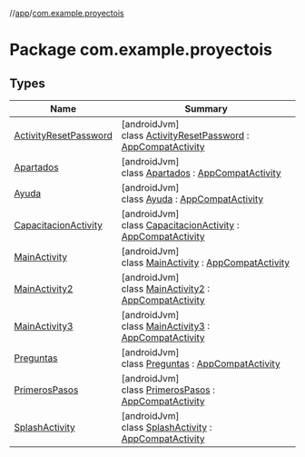 //[app](../../index.md)/[com.example.proyectois](index.md)

# Package com.example.proyectois

## Types

| Name | Summary |
|---|---|
| [ActivityResetPassword](-activity-reset-password/index.md) | [androidJvm]<br>class [ActivityResetPassword](-activity-reset-password/index.md) : [AppCompatActivity](https://developer.android.com/reference/kotlin/androidx/appcompat/app/AppCompatActivity.html) |
| [Apartados](-apartados/index.md) | [androidJvm]<br>class [Apartados](-apartados/index.md) : [AppCompatActivity](https://developer.android.com/reference/kotlin/androidx/appcompat/app/AppCompatActivity.html) |
| [Ayuda](-ayuda/index.md) | [androidJvm]<br>class [Ayuda](-ayuda/index.md) : [AppCompatActivity](https://developer.android.com/reference/kotlin/androidx/appcompat/app/AppCompatActivity.html) |
| [CapacitacionActivity](-capacitacion-activity/index.md) | [androidJvm]<br>class [CapacitacionActivity](-capacitacion-activity/index.md) : [AppCompatActivity](https://developer.android.com/reference/kotlin/androidx/appcompat/app/AppCompatActivity.html) |
| [MainActivity](-main-activity/index.md) | [androidJvm]<br>class [MainActivity](-main-activity/index.md) : [AppCompatActivity](https://developer.android.com/reference/kotlin/androidx/appcompat/app/AppCompatActivity.html) |
| [MainActivity2](-main-activity2/index.md) | [androidJvm]<br>class [MainActivity2](-main-activity2/index.md) : [AppCompatActivity](https://developer.android.com/reference/kotlin/androidx/appcompat/app/AppCompatActivity.html) |
| [MainActivity3](-main-activity3/index.md) | [androidJvm]<br>class [MainActivity3](-main-activity3/index.md) : [AppCompatActivity](https://developer.android.com/reference/kotlin/androidx/appcompat/app/AppCompatActivity.html) |
| [Preguntas](-preguntas/index.md) | [androidJvm]<br>class [Preguntas](-preguntas/index.md) : [AppCompatActivity](https://developer.android.com/reference/kotlin/androidx/appcompat/app/AppCompatActivity.html) |
| [PrimerosPasos](-primeros-pasos/index.md) | [androidJvm]<br>class [PrimerosPasos](-primeros-pasos/index.md) : [AppCompatActivity](https://developer.android.com/reference/kotlin/androidx/appcompat/app/AppCompatActivity.html) |
| [SplashActivity](-splash-activity/index.md) | [androidJvm]<br>class [SplashActivity](-splash-activity/index.md) : [AppCompatActivity](https://developer.android.com/reference/kotlin/androidx/appcompat/app/AppCompatActivity.html) |
